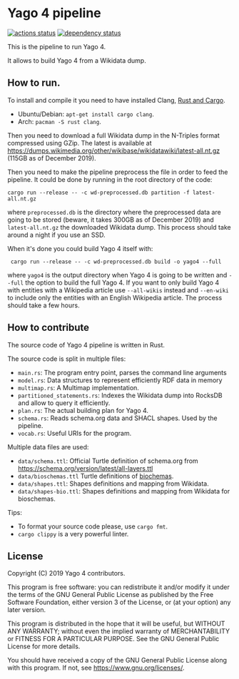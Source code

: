 Yago 4 pipeline
===============

[![actions status](https://github.com/Tpt/yago4/workflows/build/badge.svg)](https://github.com/Tpt/yago4/actions)
[![dependency status](https://deps.rs/repo/github/Tpt/yago4/status.svg)](https://deps.rs/repo/github/Tpt/yago4)

This is the pipeline to run Yago 4.

It allows to build Yago 4 from a Wikidata dump.


## How to run.
To install and compile it you need to have installed Clang,  [Rust and Cargo](https://www.rust-lang.org/tools/install).
* Ubuntu/Debian: `apt-get install cargo clang`.
* Arch: `pacman -S rust clang`.

Then you need to download a full Wikidata dump in the N-Triples format compressed using GZip. The latest is available at
https://dumps.wikimedia.org/other/wikibase/wikidatawiki/latest-all.nt.gz
(115GB as of December 2019).

Then you need to make the pipeline preprocess the file in order to feed the pipeline.
It could be done by running in the root directory of the code:

```cargo run --release -- -c wd-preprocessed.db partition -f latest-all.nt.gz```

where `preprocessed.db` is the directory where the preprocessed data are going to be stored
(beware, it takes 300GB as of December 2019) and `latest-all.nt.gz` the downloaded Wikidata dump.
This process should take around a night if you use an SSD.

When it's done you could build Yago 4 itself with:

``` cargo run --release -- -c wd-preprocessed.db build -o yago4 --full```

where `yago4` is the output directory when Yago 4 is going to be written
and `--full` the option to build the full Yago 4.
If you want to only build Yago 4 with entities with a Wikipedia article use `--all-wikis` instead
and `--en-wiki` to include only the entities with an English Wikipedia article.
The process should take a few hours.


## How to contribute

The source code of Yago 4 pipeline is written in Rust.

The source code is split in multiple files:
* `main.rs`: The program entry point, parses the command line arguments
* `model.rs`: Data structures to represent efficiently RDF data in memory
* `multimap.rs`: A Multimap implementation.
* `partitioned_statements.rs`: Indexes the Wikidata dump into RocksDB and allow to query it efficiently.
* `plan.rs`: The actual building plan for Yago 4.
* `schema.rs`: Reads schema.org data and SHACL shapes. Used by the pipeline.
* `vocab.rs`: Useful URIs for the program.

Multiple data files are used:
* `data/schema.ttl`: Official Turtle definition of schema.org from https://schema.org/version/latest/all-layers.ttl
* `data/bioschemas.ttl` Turtle definitions of [biochemas](https://bioschemas.org/).
* `data/shapes.ttl`: Shapes definitions and mapping from Wikidata.
* `data/shapes-bio.ttl`: Shapes definitions and mapping from Wikidata for bioschemas.


Tips:
* To format your source code please, use `cargo fmt`.
* `cargo clippy` is a very powerful linter.


## License

Copyright (C) 2019 Yago 4 contributors.

This program is free software: you can redistribute it and/or modify it under the terms of the GNU General Public License as published by the Free Software Foundation, either version 3 of the License, or (at your option) any later version.

This program is distributed in the hope that it will be useful, but WITHOUT ANY WARRANTY; without even the implied warranty of MERCHANTABILITY or FITNESS FOR A PARTICULAR PURPOSE.  See the GNU General Public License for more details.

You should have received a copy of the GNU General Public License along with this program.  If not, see <https://www.gnu.org/licenses/>.
